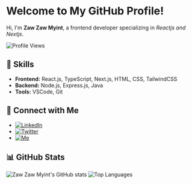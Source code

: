 # Welcome to My GitHub Profile!

Hi, I'm **Zaw Zaw Myint**, a frontend developer specializing in _Reactjs and Nextjs_.

![Profile Views](https://komarev.com/ghpvc/?username=zawzawmyint&color=blueviolet)

## 🚀 Skills
- **Frontend:** React.js, TypeScript, Next.js, HTML, CSS, TailwindCSS
- **Backend:** Node.js, Express.js, Java
- **Tools:** VSCode, Git

## 🔗 Connect with Me
- [![LinkedIn](https://img.shields.io/badge/-LinkedIn-blue?logo=linkedin&logoColor=white&style=flat-square)](https://www.linkedin.com/in/zaw-zaw-myint-29745a199/)
- [![Twitter](https://img.shields.io/badge/-Twitter-blue?logo=twitter&logoColor=white&style=flat-square)](https://x.com/ZmMusk)
- [![Me](https://img.shields.io/badge/-Portfolio-blueviolet?logo=vercel&logoColor=white&style=flat-square)](https://zawzawmyint-alpha-portfolio.vercel.app/)

## 📊 GitHub Stats
![Zaw Zaw Myint's GitHub stats](https://github-readme-stats.vercel.app/api?username=zawzawmyint&show_icons=true&theme=radical)
![Top Languages](https://github-readme-stats.vercel.app/api/top-langs/?username=zawzawmyint&layout=compact&theme=radical)
